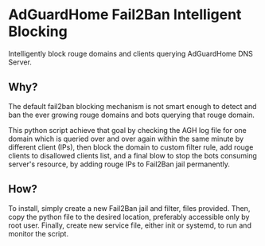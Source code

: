 # AdGuardHome Fail2Ban Intelligent Blocking
Intelligently block rouge domains and clients querying AdGuardHome DNS Server.

## Why?
The default fail2ban blocking mechanism is not smart enough to detect and ban the ever growing rouge domains and bots querying that rouge domain. 

This python script achieve that goal by checking the AGH log file for one domain which is queried over and over again within the same minute by different client (IPs), 
then block the domain to custom filter rule, add rouge clients to disallowed clients list, and a final blow to stop the bots consuming server's resource, by adding 
rouge IPs to Fail2Ban jail permanently.

## How?
To install, simply create a new Fail2Ban jail and filter, files provided. 
Then, copy the python file to the desired location, preferably accessible only by root user.
Finally, create new service file, either init or systemd, to run and monitor the script.

